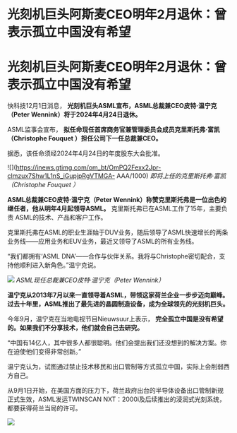 # 光刻机巨头阿斯麦CEO明年2月退休：曾表示孤立中国没有希望

# 光刻机巨头阿斯麦CEO明年2月退休：曾表示孤立中国没有希望

快科技12月1日消息， **光刻机巨头ASML宣布，ASML总裁兼CEO皮特·温宁克（Peter Wennink）将于2024年4月24日退休。**

ASML监事会宣布， **拟任命现任首席商务官兼管理委员会成员克里斯托弗·富凯（Christophe Fouquet ）担任公司下一任总裁兼CEO。**

据悉，该任命须经2024年4月24日的年度股东大会批准。

![](https://inews.gtimg.com/om_bt/OmPQ2Fexx2Jpr-clmzux7Shw1L1nS_iGupjpRgVTMGA-
AAA/1000) _即将上任的克里斯托弗·富凯（Christophe Fouquet ）_

**ASML总裁兼CEO皮特·温宁克（Peter Wennink）称赞克里斯托弗是一位出色的继任者，他从明年4月起领导ASML。**
克里斯托弗已在ASML工作了15年，主要负责 ASML的技术、产品和客户工作。

克里斯托弗在ASML的职业生涯始于DUV业务，随后领导了ASML快速增长的两条业务线——应用业务和EUV业务，最近又领导了ASML的所有业务线。

“我们都拥有‘ASML DNA’——合作与伙伴关系。我将与Christophe密切配合，支持他顺利进入新角色。”温宁克说。

![](https://inews.gtimg.com/om_bt/OqfXnCZiYBVyUQZh0f_KambaS4pm3-sP2pKd0y72Y__Y0AA/1000)
_ASML现任总裁兼CEO皮特·温宁克（Peter Wennink）_

**温宁克从2013年7月以来一直领导着ASML，带领这家荷兰企业一步步迈向巅峰。过去十年里，ASML推出了最先进的晶圆制造设备，成为全球领先的光刻机巨头。**

今年9月，温宁克在当地电视节目Nieuwsuur上表示， **完全孤立中国是没有希望的。如果我们不分享技术，他们就会自己去研究。**

“中国有14亿人，其中很多人都很聪明。他们会提出我们还没想到的解决方案。你在迫使他们变得非常创新。”

温宁克认为，试图通过禁止技术移民和出口管制等方式孤立中国，实际上会削弱西方自己。

从9月1日开始，在美国方面的压力下，荷兰政府出台的半导体设备出口管制新规正式生效，ASML发运TWINSCAN
NXT：2000i及后续推出的浸润式光刻系统，都要获得荷兰当局的许可。

![](https://inews.gtimg.com/om_bt/OidJZIKkFj2MrYCgTxvQ4-2f8a-G0UtTy40LEFjZKW2d0AA/1000)

